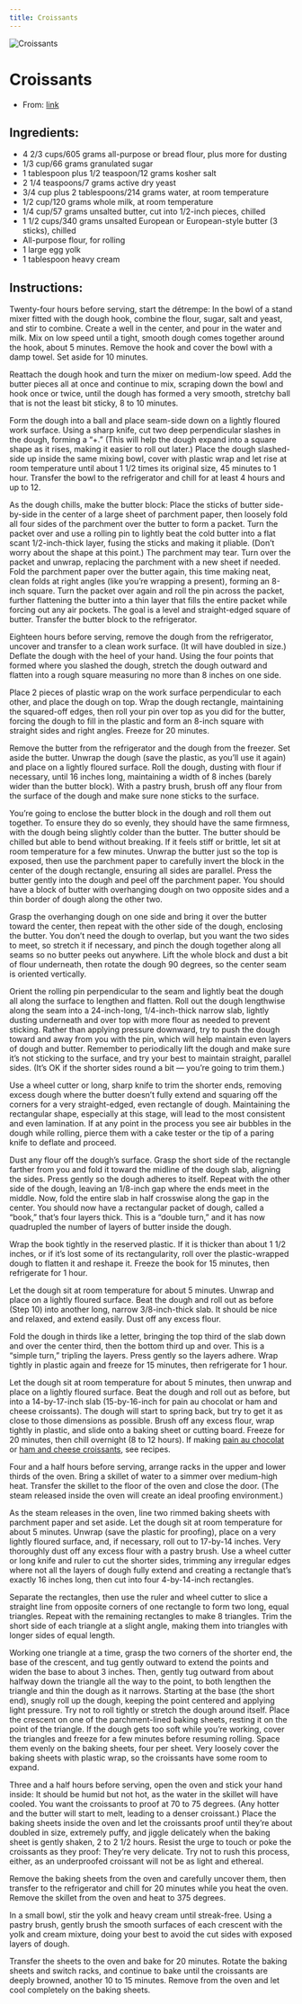 ```yaml
---
title: Croissants
---
```


![Croissants](https://static01.nyt.com/images/2021/04/07/dining/06croissantsrex1/merlin_184841898_ccc8fb62-ee41-44e8-9ddf-b95b198b88db-articleLarge.jpg)

# Croissants

- From: [link](https://cooking.nytimes.com/recipes/1022053-croissants)

## Ingredients:

- 4 2/3 cups/605 grams all-purpose or bread flour, plus more for dusting
- 1/3 cup/66 grams granulated sugar
- 1 tablespoon plus 1/2 teaspoon/12 grams kosher salt
- 2 1/4 teaspoons/7 grams active dry yeast
- 3/4 cup plus 2 tablespoons/214 grams water, at room temperature
- 1/2 cup/120 grams whole milk, at room temperature
- 1/4 cup/57 grams unsalted butter, cut into 1/2-inch pieces, chilled
- 1 1/2 cups/340 grams unsalted European or European-style butter (3 sticks), chilled
- All-purpose flour, for rolling
- 1 large egg yolk
- 1 tablespoon heavy cream

## Instructions:

Twenty-four hours before serving, start the détrempe: In the bowl of a stand mixer fitted with the dough hook, combine the flour, sugar, salt and yeast, and stir to combine. Create a well in the center, and pour in the water and milk. Mix on low speed until a tight, smooth dough comes together around the hook, about 5 minutes. Remove the hook and cover the bowl with a damp towel. Set aside for 10 minutes.

Reattach the dough hook and turn the mixer on medium-low speed. Add the butter pieces all at once and continue to mix, scraping down the bowl and hook once or twice, until the dough has formed a very smooth, stretchy ball that is not the least bit sticky, 8 to 10 minutes.

Form the dough into a ball and place seam-side down on a lightly floured work surface. Using a sharp knife, cut two deep perpendicular slashes in the dough, forming a “+.” (This will help the dough expand into a square shape as it rises, making it easier to roll out later.) Place the dough slashed-side up inside the same mixing bowl, cover with plastic wrap and let rise at room temperature until about 1 1/2 times its original size, 45 minutes to 1 hour. Transfer the bowl to the refrigerator and chill for at least 4 hours and up to 12.

As the dough chills, make the butter block: Place the sticks of butter side-by-side in the center of a large sheet of parchment paper, then loosely fold all four sides of the parchment over the butter to form a packet. Turn the packet over and use a rolling pin to lightly beat the cold butter into a flat scant 1/2-inch-thick layer, fusing the sticks and making it pliable. (Don’t worry about the shape at this point.) The parchment may tear. Turn over the packet and unwrap, replacing the parchment with a new sheet if needed. Fold the parchment paper over the butter again, this time making neat, clean folds at right angles (like you’re wrapping a present), forming an 8-inch square. Turn the packet over again and roll the pin across the packet, further flattening the butter into a thin layer that fills the entire packet while forcing out any air pockets. The goal is a level and straight-edged square of butter. Transfer the butter block to the refrigerator.

Eighteen hours before serving, remove the dough from the refrigerator, uncover and transfer to a clean work surface. (It will have doubled in size.) Deflate the dough with the heel of your hand. Using the four points that formed where you slashed the dough, stretch the dough outward and flatten into a rough square measuring no more than 8 inches on one side.

Place 2 pieces of plastic wrap on the work surface perpendicular to each other, and place the dough on top. Wrap the dough rectangle, maintaining the squared-off edges, then roll your pin over top as you did for the butter, forcing the dough to fill in the plastic and form an 8-inch square with straight sides and right angles. Freeze for 20 minutes.

Remove the butter from the refrigerator and the dough from the freezer. Set aside the butter. Unwrap the dough (save the plastic, as you’ll use it again) and place on a lightly floured surface. Roll the dough, dusting with flour if necessary, until 16 inches long, maintaining a width of 8 inches (barely wider than the butter block). With a pastry brush, brush off any flour from the surface of the dough and make sure none sticks to the surface.

You’re going to enclose the butter block in the dough and roll them out together. To ensure they do so evenly, they should have the same firmness, with the dough being slightly colder than the butter. The butter should be chilled but able to bend without breaking. If it feels stiff or brittle, let sit at room temperature for a few minutes. Unwrap the butter just so the top is exposed, then use the parchment paper to carefully invert the block in the center of the dough rectangle, ensuring all sides are parallel. Press the butter gently into the dough and peel off the parchment paper. You should have a block of butter with overhanging dough on two opposite sides and a thin border of dough along the other two.

Grasp the overhanging dough on one side and bring it over the butter toward the center, then repeat with the other side of the dough, enclosing the butter. You don’t need the dough to overlap, but you want the two sides to meet, so stretch it if necessary, and pinch the dough together along all seams so no butter peeks out anywhere. Lift the whole block and dust a bit of flour underneath, then rotate the dough 90 degrees, so the center seam is oriented vertically.

Orient the rolling pin perpendicular to the seam and lightly beat the dough all along the surface to lengthen and flatten. Roll out the dough lengthwise along the seam into a 24-inch-long, 1/4-inch-thick narrow slab, lightly dusting underneath and over top with more flour as needed to prevent sticking. Rather than applying pressure downward, try to push the dough toward and away from you with the pin, which will help maintain even layers of dough and butter. Remember to periodically lift the dough and make sure it’s not sticking to the surface, and try your best to maintain straight, parallel sides. (It’s OK if the shorter sides round a bit — you’re going to trim them.)

Use a wheel cutter or long, sharp knife to trim the shorter ends, removing excess dough where the butter doesn’t fully extend and squaring off the corners for a very straight-edged, even rectangle of dough. Maintaining the rectangular shape, especially at this stage, will lead to the most consistent and even lamination. If at any point in the process you see air bubbles in the dough while rolling, pierce them with a cake tester or the tip of a paring knife to deflate and proceed.

Dust any flour off the dough’s surface. Grasp the short side of the rectangle farther from you and fold it toward the midline of the dough slab, aligning the sides. Press gently so the dough adheres to itself. Repeat with the other side of the dough, leaving an 1/8-inch gap where the ends meet in the middle. Now, fold the entire slab in half crosswise along the gap in the center. You should now have a rectangular packet of dough, called a “book,” that’s four layers thick. This is a “double turn,” and it has now quadrupled the number of layers of butter inside the dough.

Wrap the book tightly in the reserved plastic. If it is thicker than about 1 1/2 inches, or if it’s lost some of its rectangularity, roll over the plastic-wrapped dough to flatten it and reshape it. Freeze the book for 15 minutes, then refrigerate for 1 hour.

Let the dough sit at room temperature for about 5 minutes. Unwrap and place on a lightly floured surface. Beat the dough and roll out as before (Step 10) into another long, narrow 3/8-inch-thick slab. It should be nice and relaxed, and extend easily. Dust off any excess flour.

Fold the dough in thirds like a letter, bringing the top third of the slab down and over the center third, then the bottom third up and over. This is a “simple turn,” tripling the layers. Press gently so the layers adhere. Wrap tightly in plastic again and freeze for 15 minutes, then refrigerate for 1 hour.

Let the dough sit at room temperature for about 5 minutes, then unwrap and place on a lightly floured surface. Beat the dough and roll out as before, but into a 14-by-17-inch slab (15-by-16-inch for pain au chocolat or ham and cheese croissants). The dough will start to spring back, but try to get it as close to those dimensions as possible. Brush off any excess flour, wrap tightly in plastic, and slide onto a baking sheet or cutting board. Freeze for 20 minutes, then chill overnight (8 to 12 hours). If making <a href="https://cooking.nytimes.com/recipes/1022057-pain-au-chocolat">pain au chocolat</a> or <a href="https://cooking.nytimes.com/recipes/1022058-ham-and-cheese-croissants">ham and cheese croissants</a>, see recipes.

Four and a half hours before serving, arrange racks in the upper and lower thirds of the oven. Bring a skillet of water to a simmer over medium-high heat. Transfer the skillet to the floor of the oven and close the door. (The steam released inside the oven will create an ideal proofing environment.)

As the steam releases in the oven, line two rimmed baking sheets with parchment paper and set aside. Let the dough sit at room temperature for about 5 minutes. Unwrap (save the plastic for proofing), place on a very lightly floured surface, and, if necessary, roll out to 17-by-14 inches. Very thoroughly dust off any excess flour with a pastry brush. Use a wheel cutter or long knife and ruler to cut the shorter sides, trimming any irregular edges where not all the layers of dough fully extend and creating a rectangle that’s exactly 16 inches long, then cut into four 4-by-14-inch rectangles.

Separate the rectangles, then use the ruler and wheel cutter to slice a straight line from opposite corners of one rectangle to form two long, equal triangles. Repeat with the remaining rectangles to make 8 triangles. Trim the short side of each triangle at a slight angle, making them into triangles with longer sides of equal length.

Working one triangle at a time, grasp the two corners of the shorter end, the base of the crescent, and tug gently outward to extend the points and widen the base to about 3 inches. Then, gently tug outward from about halfway down the triangle all the way to the point, to both lengthen the triangle and thin the dough as it narrows. Starting at the base (the short end), snugly roll up the dough, keeping the point centered and applying light pressure. Try not to roll tightly or stretch the dough around itself. Place the crescent on one of the parchment-lined baking sheets, resting it on the point of the triangle. If the dough gets too soft while you’re working, cover the triangles and freeze for a few minutes before resuming rolling. Space them evenly on the baking sheets, four per sheet. Very loosely cover the baking sheets with plastic wrap, so the croissants have some room to expand.

Three and a half hours before serving, open the oven and stick your hand inside: It should be humid but not hot, as the water in the skillet will have cooled. You want the croissants to proof at 70 to 75 degrees. (Any hotter and the butter will start to melt, leading to a denser croissant.) Place the baking sheets inside the oven and let the croissants proof until they’re about doubled in size, extremely puffy, and jiggle delicately when the baking sheet is gently shaken, 2 to 2 1/2 hours. Resist the urge to touch or poke the croissants as they proof: They’re very delicate. Try not to rush this process, either, as an underproofed croissant will not be as light and ethereal.

Remove the baking sheets from the oven and carefully uncover them, then transfer to the refrigerator and chill for 20 minutes while you heat the oven. Remove the skillet from the oven and heat to 375 degrees.

In a small bowl, stir the yolk and heavy cream until streak-free. Using a pastry brush, gently brush the smooth surfaces of each crescent with the yolk and cream mixture, doing your best to avoid the cut sides with exposed layers of dough.

Transfer the sheets to the oven and bake for 20 minutes. Rotate the baking sheets and switch racks, and continue to bake until the croissants are deeply browned, another 10 to 15 minutes. Remove from the oven and let cool completely on the baking sheets.

